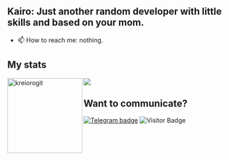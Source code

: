 
## Kairo: Just another random developer with little skills and based on your mom.
- 📫 How to reach me: nothing.



## My stats

<div>
<img height="170" align="left" src="https://github-readme-stats.vercel.app/api?username=kreiorogit&&show_icons=true&theme=react" alt="kreiorogit" />
<img src="https://github-readme-stats.vercel.app/api/top-langs/?username=kreiorogit&&layout=compact&theme=react&langs_count=6" />
</div>

## Want to communicate?
[![Telegram badge](https://img.shields.io/badge/Isaiah-30302f?style=flat&logo=telegram)](https://t.me/isaiahscape)
![Visitor Badge](https://visitor-badge.laobi.icu/badge?page_id=kreiorogit)<img align="left"/> <br>

<!---
kreiorogit/kreiorogit is a ✨ special ✨ repository because its `README.md` (this file) appears on your GitHub profile.
You can click the Preview link to take a look at your changes.
--->

